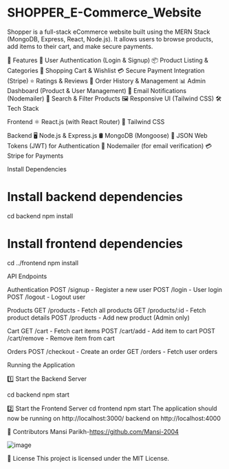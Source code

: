# SHOPPER_E-Commerce_Website

Shopper is a full-stack eCommerce website built using the MERN Stack (MongoDB, Express, React, Node.js). It allows users to browse products, add items to their cart, and make secure payments.

🚀 Features
🔐 User Authentication (Login & Signup)
📦 Product Listing & Categories
🛒 Shopping Cart & Wishlist
💳 Secure Payment Integration (Stripe)
⭐ Ratings & Reviews
📜 Order History & Management
📊 Admin Dashboard (Product & User Management)
📧 Email Notifications (Nodemailer)
🔎 Search & Filter Products
🖼️ Responsive UI (Tailwind CSS)
🛠 Tech Stack

Frontend
⚛️ React.js (with React Router)
🎨 Tailwind CSS

Backend
🖥️ Node.js & Express.js
🛢️ MongoDB (Mongoose)
🔑 JSON Web Tokens (JWT) for Authentication
📩 Nodemailer (for email verification)
💳 Stripe for Payments

Install Dependencies
# Install backend dependencies
cd backend
npm install

# Install frontend dependencies
cd ../frontend
npm install

 API Endpoints

Authentication
POST /signup - Register a new user
POST /login - User login
POST /logout - Logout user

Products
GET /products - Fetch all products
GET /products/:id - Fetch product details
POST /products - Add new product (Admin only)

Cart
GET /cart - Fetch cart items
POST /cart/add - Add item to cart
POST /cart/remove - Remove item from cart

Orders
POST /checkout - Create an order
GET /orders - Fetch user orders

Running the Application

1️⃣ Start the Backend Server

cd backend
npm start

2️⃣ Start the Frontend Server
cd frontend
npm start
The application should now be running on http://localhost:3000/
backend on http://localhost:4000

👥 Contributors
Mansi Parikh-https://github.com/Mansi-2004


![image](https://github.com/user-attachments/assets/a2f066e3-f033-438a-bbd3-871b53b50a74)

📜 License
This project is licensed under the MIT License.

